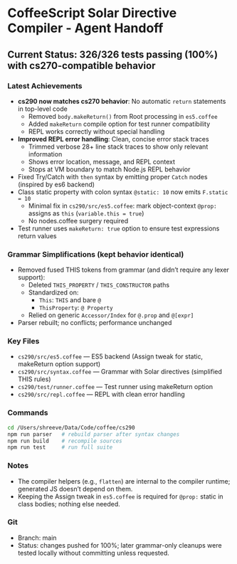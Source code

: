 # CoffeeScript Solar Directive Compiler - Agent Handoff

## Current Status: 326/326 tests passing (100%) with cs270-compatible behavior

### Latest Achievements
- **cs290 now matches cs270 behavior**: No automatic `return` statements in top-level code
  - Removed `body.makeReturn()` from Root processing in `es5.coffee`
  - Added `makeReturn` compile option for test runner compatibility
  - REPL works correctly without special handling
- **Improved REPL error handling**: Clean, concise error stack traces
  - Trimmed verbose 28+ line stack traces to show only relevant information
  - Shows error location, message, and REPL context
  - Stops at VM boundary to match Node.js REPL behavior
- Fixed Try/Catch with `then` syntax by emitting proper `Catch` nodes (inspired by es6 backend)
- Class static property with colon syntax `@static: 10` now emits `F.static = 10`
  - Minimal fix in `cs290/src/es5.coffee`: mark object-context `@prop:` assigns as `this` (`variable.this = true`)
  - No nodes.coffee surgery required
- Test runner uses `makeReturn: true` option to ensure test expressions return values

### Grammar Simplifications (kept behavior identical)
- Removed fused THIS tokens from grammar (and didn’t require any lexer support):
  - Deleted `THIS_PROPERTY` / `THIS_CONSTRUCTOR` paths
  - Standardized on:
    - `This`: `THIS` and bare `@`
    - `ThisProperty`: `@ Property`
  - Relied on generic `Accessor/Index` for `@.prop` and `@[expr]`
- Parser rebuilt; no conflicts; performance unchanged

### Key Files
- `cs290/src/es5.coffee` — ES5 backend (Assign tweak for static, makeReturn option support)
- `cs290/src/syntax.coffee` — Grammar with Solar directives (simplified THIS rules)
- `cs290/test/runner.coffee` — Test runner using makeReturn option
- `cs290/src/repl.coffee` — REPL with clean error handling

### Commands
```bash
cd /Users/shreeve/Data/Code/coffee/cs290
npm run parser   # rebuild parser after syntax changes
npm run build    # recompile sources
npm run test     # run full suite
```

### Notes
- The compiler helpers (e.g., `flatten`) are internal to the compiler runtime; generated JS doesn’t depend on them.
- Keeping the Assign tweak in `es5.coffee` is required for `@prop:` static in class bodies; nothing else needed.

### Git
- Branch: main
- Status: changes pushed for 100%; later grammar-only cleanups were tested locally without committing unless requested.